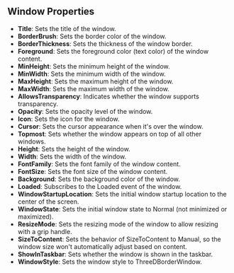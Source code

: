 ## Window Properties

- **Title**: Sets the title of the window.
- **BorderBrush**: Sets the border color of the window.
- **BorderThickness**: Sets the thickness of the window border.
- **Foreground**: Sets the foreground color (text color) of the window content.
- **MinHeight**: Sets the minimum height of the window.
- **MinWidth**: Sets the minimum width of the window.
- **MaxHeight**: Sets the maximum height of the window.
- **MaxWidth**: Sets the maximum width of the window.
- **AllowsTransparency**: Indicates whether the window supports transparency.
- **Opacity**: Sets the opacity level of the window.
- **Icon**: Sets the icon for the window.
- **Cursor**: Sets the cursor appearance when it's over the window.
- **Topmost**: Sets whether the window appears on top of all other windows.
- **Height**: Sets the height of the window.
- **Width**: Sets the width of the window.
- **FontFamily**: Sets the font family of the window content.
- **FontSize**: Sets the font size of the window content.
- **Background**: Sets the background color of the window.
- **Loaded**: Subscribes to the Loaded event of the window.
- **WindowStartupLocation**: Sets the initial window startup location to the center of the screen.
- **WindowState**: Sets the initial window state to Normal (not minimized or maximized).
- **ResizeMode**: Sets the resizing mode of the window to allow resizing with a grip handle.
- **SizeToContent**: Sets the behavior of SizeToContent to Manual, so the window size won't automatically adjust based on content.
- **ShowInTaskbar**: Sets whether the window is shown in the taskbar.
- **WindowStyle**: Sets the window style to ThreeDBorderWindow.

